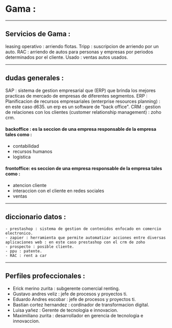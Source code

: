 # Gama :

---

## Servicios de Gama :

leasing operativo : arriendo flotas.
Tripp  : suscripcion de arriendo por un auto.
RAC : arriendo de autos para personas y empresas por periodos determinados por el cliente.
Usado : ventas autos usados.

---

## dudas generales : 

SAP : sistema de gestion empresarial que (ERP) que brinda los mejores practicas de mercado de empresas de diferentes segmentos.
ERP : Planificacion de recursos empresariales (enterprise resources planning) : en este caso d635. un erp es un software de "back office".
CRM : gestion de relaciones con los clientes (customer relationship management) : zoho crm.

#### backoffice  : es la seccion de una empresa responsable de la empresa tales como :

- contabilidad
- recursos humanos
- logistica 

#### frontoffice: es seccion de una empresa responsable de la empresa tales como : 

- atencion cliente
- interaccion con el cliente en redes sociales
- ventas

-------------------------------

## diccionario datos : 

    - prestashop : sistema de gestion de contenidos enfocado en comercio electronico.
    - zapier : herramienta que permite automatizar acciones entre diversas aplicaciones web : en este caso prestashop con el crm de zoho
    - prospecto : posible cliente.
    - ppu : patente.
    - RAC : rent a car 

--------------------

## Perfiles profeccionales :

- Erick merino zurita : subgerente comercial renting.
- Gustavo andres veliz : jefe de procesos y proyectos ti.
- Eduardo Andres escobar : jefe de procesos y proyectos ti.
- Bastian cortez hernandez : cordinador de transformacion digital. 
- Luisa yañez : Gerente de tecnologia e innovacion.
- Maximiliano zurita : desarrollador en gerencia de tecnologia e innovaccion.